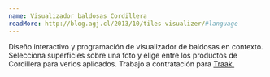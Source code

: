 ```yaml
---
name: Visualizador baldosas Cordillera
readMore: http://blog.agj.cl/2013/10/tiles-visualizer/#language
---
```



Diseño interactivo y programación de visualizador de baldosas en contexto. Selecciona superficies sobre una foto y elige entre los productos de Cordillera para verlos aplicados. Trabajo a contratación para [Traak.](http://traak.cl/)
